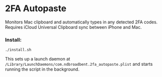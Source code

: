 # 2FA Autopaste

Monitors Mac clipboard and automatically types in any detected 2FA codes.
Requires iCloud Universal Clipboard sync between iPhone and Mac.

### Install:

```
./install.sh
```

This sets up a launch daemon at `/Library/LaunchDaemons/com.ndbroadbent.2fa_autopaste.plist` and starts running the script in the background.
